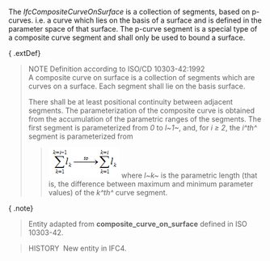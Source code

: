 The _IfcCompositeCurveOnSurface_ is a collection of segments, based on p-curves. i.e. a curve which lies on the basis of a surface and is defined in the parameter space of that surface. The p-curve segment is a special type of a composite curve segment and shall only be used to bound a surface.

{ .extDef}
> NOTE Definition according to ISO/CD 10303-42:1992  
> A composite curve on surface is a collection of segments which are curves on a surface. Each segment shall lie on the basis surface.
> 
> There shall be at least positional continuity between adjacent segments. The parameterization of the composite curve is obtained from the accumulation of the parametric ranges of the segments. The first segment is parameterized from _0_ to _l~1~_, and, for _i &ge; 2_, the _i^th^_ segment is parameterized from
> 
>> ![formula](../../../../../../figures/ifccompositecurveonsurface-math1.gif)
> where _l~k~_ is the parametric length (that is, the difference between maximum and minimum parameter values) of the _k^th^_ curve segment.
> 


{ .note}
> Entity adapted from **composite_curve_on_surface** defined in ISO 10303-42.

> HISTORY&nbsp; New entity in IFC4.